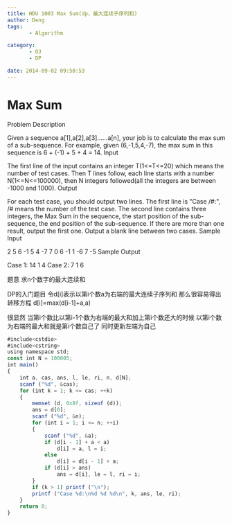 ```yaml
---
title: HDU 1003 Max Sum(dp，最大连续子序列和)
author: Deng
tags: 
       - Algorithm

category: 
       - OJ
       - DP

date: 2014-09-02 09:50:53
---
```

# Max Sum

Problem Description

Given a sequence a[1],a[2],a[3]......a[n], your job is to calculate the max sum of a sub-sequence. For example, given (6,-1,5,4,-7), the max sum in this sequence is 6 + (-1) + 5 + 4 = 14.
Input

The first line of the input contains an integer T(1<=T<=20) which means the number of test cases. Then T lines follow, each line starts with a number N(1<=N<=100000), then N integers followed(all the integers are between -1000 and 1000).
Output

For each test case, you should output two lines. The first line is "Case /#:", /# means the number of the test case. The second line contains three integers, the Max Sum in the sequence, the start position of the sub-sequence, the end position of the sub-sequence. If there are more than one result, output the first one. Output a blank line between two cases.
Sample Input

2 5 6 -1 5 4 -7 7 0 6 -1 1 -6 7 -5
Sample Output

Case 1: 14 1 4  Case 2: 7 1 6

题意 求n个数字的最大连续和

DP的入门题目 令d[i]表示以第i个数a为右端的最大连续子序列和 那么很容易得出转移方程 d[i]=max(d[i-1]+a,a)

很显然 当第i个数比以第i-1个数为右端的最大和加上第i个数还大的时候 以第i个数为右端的最大和就是第i个数自己了 同时更新左端为自己

```js 
#include<cstdio>
#include<cstring>
using namespace std;
const int N = 100005;
int main()
{
    int a, cas, ans, l, le, ri, n, d[N];
    scanf ("%d", &cas);
    for (int k = 1; k <= cas; ++k)
    {
        memset (d, 0x8f, sizeof (d));
        ans = d[0];
        scanf ("%d", &n);
        for (int i = 1; i <= n; ++i)
        {
            scanf ("%d", &a);
            if (d[i - 1] + a < a)
                d[i] = a, l = i;
            else
                d[i] = d[i - 1] + a;
            if (d[i] > ans)
                ans = d[i], le = l, ri = i;
        }
        if (k > 1) printf ("\n");
        printf ("Case %d:\n%d %d %d\n", k, ans, le, ri);
    }
    return 0;
}
```